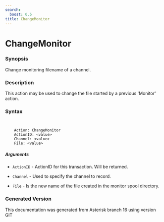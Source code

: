 ```yaml
---
search:
  boost: 0.5
title: ChangeMonitor
---
```


# ChangeMonitor

### Synopsis

Change monitoring filename of a channel.

### Description

This action may be used to change the file started by a previous 'Monitor' action.<br>


### Syntax


```


    Action: ChangeMonitor
    ActionID: <value>
    Channel: <value>
    File: <value>

```
##### Arguments


* `ActionID` - ActionID for this transaction. Will be returned.<br>

* `Channel` - Used to specify the channel to record.<br>

* `File` - Is the new name of the file created in the monitor spool directory.<br>


### Generated Version

This documentation was generated from Asterisk branch 16 using version GIT 